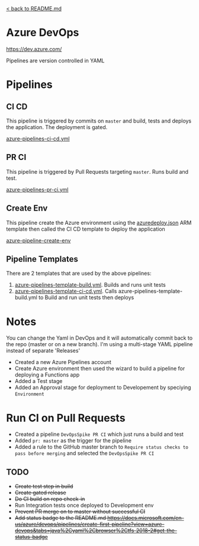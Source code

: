 [&lt; back to README.md](../README.md)

# Azure DevOps

https://dev.azure.com/

Pipelines are version controlled in YAML

# Pipelines
## CI CD
This pipeline is triggered by commits on `master` and build, tests and deploys the application.  The deployment is gated.

[azure-pipelines-ci-cd.yml](/azure-pipelines-ci-cd.yml)

## PR CI
This pipeline is triggered by Pull Requests targeting `master`. Runs build and test.

[azure-pipelines-pr-ci.yml](/azure-pipelines-pr-ci.yml)

## Create Env
This pipeline create the Azure environment using the [azuredeploy.json](/azuredeploy.json) ARM template then called the CI CD template to deploy the application

[azure-pipeline-create-env](/azure-pipelines-create-env.yml)

## Pipeline Templates
There are 2 templates that are used by the above pipelines:
1. [azure-pipelines-template-build.yml](/azure-pipelines-template-build.yml). Builds and runs unit tests
2. [azure-pipelines-template-ci-cd.yml](/azure-pipelines-template-ci-cd.yml). Calls azure-pipelines-template-build.yml to Build and run unit tests then deploys

# Notes 
You can change the Yaml in DevOps and it will automatically commit back to the repo (master or on a new branch).
I'm using a multi-stage YAML pipeline instead of separate 'Releases'

- Created a new Azure Pipelines account
- Create Azure environment then used the wizard to build a pipeline for deploying a Functions app
- Added a Test stage
- Added an Approval stage for deployment to Developement by speciying `Environment`

# Run CI on Pull Requests
- Created a pipeline `DevOpsSpike PR CI` which just runs a build and test
- Added `pr: master` as the trigger for the pipeline
- Added a rule to the GitHub master branch to `Require status checks to pass before merging` and selected the `DevOpsSpike PR CI`


## TODO
- ~~Create test step in build~~
- ~~Create gated release~~
- ~~Do CI build on repo check-in~~
- Run Integration tests once deployed to Development env
- ~~Prevent PR merge on to master without successful CI~~
- ~~Add status badge to the README.md https://docs.microsoft.com/en-us/azure/devops/pipelines/create-first-pipeline?view=azure-devops&tabs=java%2Cyaml%2Cbrowser%2Ctfs-2018-2#get-the-status-badge~~





